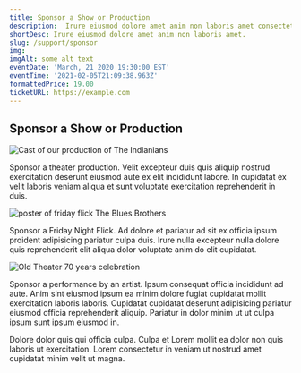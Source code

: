 ```yaml
---
title: Sponsor a Show or Production
description:  Irure eiusmod dolore amet anim non laboris amet consectetur quis laboris consectetur. Ad dolore et pariatur ad sit ex officia ipsum proident adipisicing pariatur culpa duis. Irure nulla excepteur nulla dolore quis reprehenderit elit aliqua dolor voluptate anim do elit cupidatat.
shortDesc: Irure eiusmod dolore amet anim non laboris amet.
slug: /support/sponsor
img: 
imgAlt: some alt text
eventDate: 'March, 21 2020 19:30:00 EST'
eventTime: '2021-02-05T21:09:38.963Z'
formattedPrice: 19.00
ticketURL: https://example.com
---
```


## Sponsor a Show or Production

![Cast of our production of The Indianians](https://old-theater-pics.netlify.app/img/indianians.jpg)

Sponsor a theater production. Velit excepteur duis quis aliquip nostrud exercitation deserunt eiusmod aute ex elit incididunt labore. In cupidatat ex velit laboris veniam aliqua et sunt voluptate exercitation reprehenderit in duis.

![poster of friday flick The Blues Brothers](https://old-theater-pics.netlify.app/img/blues-brothers.jpg)
<!-- <p class="prose-lg border-gray-300  border-4 p-4 text-red-600 overflow-visible">
  lets try some inline css
</p> -->

Sponsor a Friday Night Flick. Ad dolore et pariatur ad sit ex officia ipsum proident adipisicing pariatur culpa duis. Irure nulla excepteur nulla dolore quis reprehenderit elit aliqua dolor voluptate anim do elit cupidatat.

![Old Theater 70 years celebration](https://old-theater-pics.netlify.app/img/old-theater-70th.jpg)

Sponsor a performance by an artist. Ipsum consequat officia incididunt ad aute. Anim sint eiusmod ipsum ea minim dolore fugiat cupidatat mollit exercitation laboris laboris. Cupidatat cupidatat deserunt adipisicing pariatur eiusmod officia reprehenderit aliquip. Pariatur in dolor minim ut ut culpa ipsum sunt ipsum eiusmod in. 

Dolore dolor quis qui officia culpa. Culpa et Lorem mollit ea dolor non quis laboris ut exercitation. Lorem consectetur in veniam ut nostrud amet cupidatat minim velit ut magna.